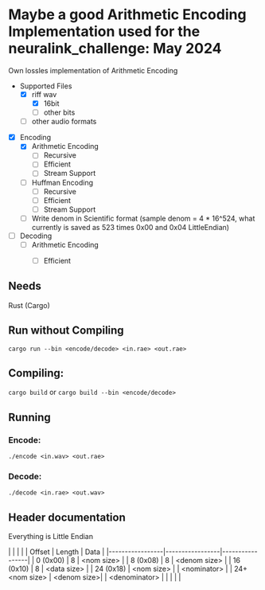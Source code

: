 # Maybe a good Arithmetic Encoding Implementation used for the neuralink_challenge: May 2024

Own lossles implementation of Arithmetic Encoding

- Supported Files
  - [x] riff wav
    - [x] 16bit
    - [ ] other bits
  - [ ] other audio formats
-  [x] Encoding
   - [x] Arithmetic Encoding
     - [ ] Recursive
     - [ ] Efficient
     - [ ] Stream Support
   - [ ] Huffman Encoding
     - [ ] Recursive
     - [ ] Efficient
     - [ ] Stream Support
   - [ ] Write denom in Scientific format (sample denom = 4 * 16^524, what currently is saved as 523 times 0x00 and 0x04 LittleEndian)
-  [ ] Decoding
   - [ ] Arithmetic Encoding
     - [ ] Efficient


## Needs
Rust (Cargo)

## Run without Compiling
```cargo run --bin <encode/decode> <in.rae> <out.rae>```

## Compiling:
```cargo build``` or ```cargo build --bin <encode/decode>```

## Running
### Encode:
```
./encode <in.wav> <out.rae>
```
### Decode:
```
./decode <in.rae> <out.wav>
```

## Header documentation

Everything is Little Endian

|                 |                 |                 |
| Offset				  | Length					| Data            |
|-----------------|-----------------|-----------------|
| 0 	(0x00)			|	8						  	|	\<nom size\>    |
| 8 	(0x08)			|	8								| \<denom size\>  |
| 16 	(0x10)			|	8								| \<data size\>   |
| 24 	(0x18)			|	\<nom size\>	| | \<nominator\>   |
| 24+\<nom size\> |	\<denom size\>|	| \<denominator\> |
|                 |                 |                 |